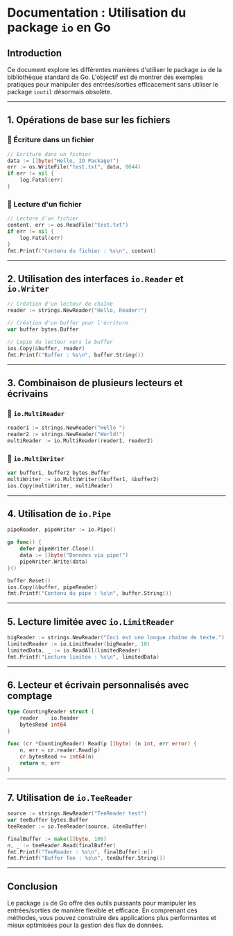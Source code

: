 # Documentation : Utilisation du package `io` en Go

## Introduction

Ce document explore les différentes manières d'utiliser le package `io` de la bibliothèque standard de Go. L'objectif est de montrer des exemples pratiques pour manipuler des entrées/sorties efficacement sans utiliser le package `ioutil` désormais obsolète.

---

## 1. Opérations de base sur les fichiers

### 🔗 Écriture dans un fichier

```go
// Écriture dans un fichier
data := []byte("Hello, IO Package!")
err := os.WriteFile("test.txt", data, 0644)
if err != nil {
    log.Fatal(err)
}
```

### 🔗 Lecture d'un fichier

```go
// Lecture d'un fichier
content, err := os.ReadFile("test.txt")
if err != nil {
    log.Fatal(err)
}
fmt.Printf("Contenu du fichier : %s\n", content)
```

---

## 2. Utilisation des interfaces `io.Reader` et `io.Writer`

```go
// Création d'un lecteur de chaîne
reader := strings.NewReader("Hello, Reader!")

// Création d'un buffer pour l'écriture
var buffer bytes.Buffer

// Copie du lecteur vers le buffer
ios.Copy(&buffer, reader)
fmt.Printf("Buffer : %s\n", buffer.String())
```

---

## 3. Combinaison de plusieurs lecteurs et écrivains

### 🔗 `io.MultiReader`

```go
reader1 := strings.NewReader("Hello ")
reader2 := strings.NewReader("World!")
multiReader := io.MultiReader(reader1, reader2)
```

### 🔗 `io.MultiWriter`

```go
var buffer1, buffer2 bytes.Buffer
multiWriter := io.MultiWriter(&buffer1, &buffer2)
ios.Copy(multiWriter, multiReader)
```

---

## 4. Utilisation de `io.Pipe`

```go
pipeReader, pipeWriter := io.Pipe()

go func() {
    defer pipeWriter.Close()
    data := []byte("Données via pipe!")
    pipeWriter.Write(data)
}()

buffer.Reset()
ios.Copy(&buffer, pipeReader)
fmt.Printf("Contenu du pipe : %s\n", buffer.String())
```

---

## 5. Lecture limitée avec `io.LimitReader`

```go
bigReader := strings.NewReader("Ceci est une longue chaîne de texte.")
limitedReader := io.LimitReader(bigReader, 10)
limitedData, _ := io.ReadAll(limitedReader)
fmt.Printf("Lecture limitée : %s\n", limitedData)
```

---

## 6. Lecteur et écrivain personnalisés avec comptage

```go
type CountingReader struct {
    reader    io.Reader
    bytesRead int64
}

func (cr *CountingReader) Read(p []byte) (n int, err error) {
    n, err = cr.reader.Read(p)
    cr.bytesRead += int64(n)
    return n, err
}
```

---

## 7. Utilisation de `io.TeeReader`

```go
source := strings.NewReader("TeeReader test")
var teeBuffer bytes.Buffer
teeReader := io.TeeReader(source, &teeBuffer)

finalBuffer := make([]byte, 100)
n, _ := teeReader.Read(finalBuffer)
fmt.Printf("TeeReader : %s\n", finalBuffer[:n])
fmt.Printf("Buffer Tee : %s\n", teeBuffer.String())
```

---

## Conclusion

Le package `io` de Go offre des outils puissants pour manipuler les entrées/sorties de manière flexible et efficace. En comprenant ces méthodes, vous pouvez construire des applications plus performantes et mieux optimisées pour la gestion des flux de données.
